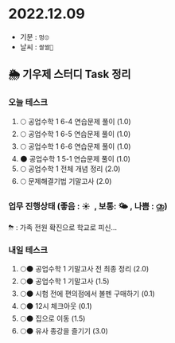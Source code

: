 # 2022.12.09

- 기분 : `멍🙄`
- 날씨 : `쌀쌀🥶`

## 🌦️ 기우제 스터디 Task 정리

### 오늘 테스크

1. 🌕 공업수학 1 6-4 연습문제 풀이 (1.0)
2. 🌕 공업수학 1 6-5 연습문제 풀이 (1.0)
3. 🌕 공업수학 1 6-6 연습문제 풀이 (1.0)
4. 🌑 공업수학 1 5-1 연습문제 풀이 (1.0)
5. 🌕 공업수학 1 전체 개념 정리 (2.0)
6. 🌕 문제해결기법 기말고사 (2.0)

### 업무 진행상태 (좋음 : ☀  , 보통: 🌤 , 나쁨 : ⛈)

⛈ : 가족 전원 확진으로 학교로 피신...

### 내일 테스크

1. 🌕🌑 공업수학 1 기말고사 전 최종 정리 (2.0)
2. 🌕🌑 공업수학 1 기말고사 (1.5)
3. 🌕🌑 시험 전에 편의점에서 볼펜 구매하기 (0.1)
4. 🌕🌑 12시 체크아웃 (0.1)
5. 🌕🌑 집으로 이동 (1.5)
6. 🌕🌑 유사 종강을 즐기기 (3.0)
